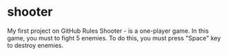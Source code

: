 # shooter
My first project on GitHub
Rules
Shooter - is a one-player game.
In this game, you must to fight 5 enemies. To do this, you must press "Space" key to destroy enemies. 
